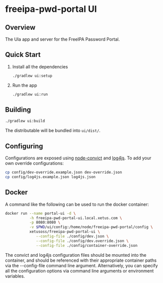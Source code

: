 # freeipa-pwd-portal UI

## Overview

The UIa app and server for the FreeIPA Password Portal.

## Quick Start

1. Install all the dependencies

    ```bash
    ./gradlew ui:setup
    ```

2. Run the app

    ```bash
    ./gradlew ui:run
    ```

## Building

```bash
./gradlew ui:build
```

The distributable will be bundled into `ui/dist/`.

## Configuring

Configurations are exposed using [node-convict](https://github.com/mozilla/node-convict)
and [log4js](https://github.com/log4js-node/log4js-node). To add your 
own override configurations:

```bash
cp config/dev-override.example.json dev-override.json
cp config/log4js.example.json log4js.json
```

## Docker

A command like the following can be used to run the docker container:

```bash
docker run --name portal-ui -d \
           -h freeipa-pwd-portal-ui.local.xetus.com \
           -p 8080:8080 \
           -v $PWD/ui/config:/home/node/freeipa-pwd-portal/config \
           xetusoss/freeipa-pwd-portal-ui \
              --config-file ./config/dev.json \
              --config-file ./config/dev.override.json \
              --config-file ./config/container-override.json 
```

The convict and log4js configuration files should be mounted into the 
container, and should be referenced with their appropriate container paths
via the --config-file command line argument. Alternatively, you can specify
all the configuration options via command line arguments or environment 
variables.